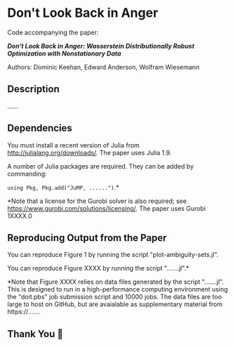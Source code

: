 # Don't Look Back in Anger
Code accompanying the paper:

***Don't Look Back in Anger: Wasserstein Distributionally Robust Optimization with Nonstationary Data***

Authors: Dominic Keehan, Edward Anderson, Wolfram Wiesemann

## Description
......

## Dependencies
You must install a recent version of Julia from http://julialang.org/downloads/. The paper uses Julia 1.9.

A number of Julia packages are required. They can be added by commanding:

`using Pkg, Pkg.add("JuMP, ......")`.*

*Note that a license for the Gurobi solver is also required; see https://www.gurobi.com/solutions/licensing/. The paper uses Gurobi 1XXXX.0

## Reproducing Output from the Paper
You can reproduce Figure 1 by running the script "plot-ambiguity-sets.jl".

You can reproduce Figure XXXX by running the script ".......jl".*

*Note that Figure XXXX relies on data files generated by the script ".......jl". This is designed to run in a high-performance computing environment using the "doit.pbs" job submission script and 10000 jobs. The data files are too large to host on GitHub, but are avaialable as supplementary material from https://.......

## Thank You :pray:
